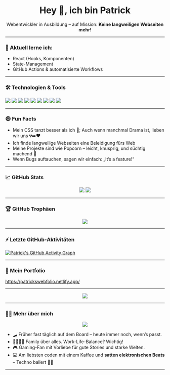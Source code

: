 <h1 align="center">Hey 👋, ich bin Patrick</h1>
<p align="center">Webentwickler in Ausbildung – auf Mission: <strong>Keine langweiligen Webseiten mehr!</strong></p>

---

### 🧠 Aktuell lerne ich:
- React (Hooks, Komponenten)
- State-Management
- GitHub Actions & automatisierte Workflows

---

### 🛠️ Technologien & Tools  
<p align="left">
  <img src="https://img.shields.io/badge/HTML5-E34F26?logo=html5&logoColor=white" />
  <img src="https://img.shields.io/badge/CSS3-1572B6?logo=css3&logoColor=white" />
  <img src="https://img.shields.io/badge/JavaScript-F7DF1E?logo=javascript&logoColor=black" />
  <img src="https://img.shields.io/badge/React-20232a?logo=react&logoColor=61dafb" />
  <img src="https://img.shields.io/badge/TailwindCSS-38B2AC?logo=tailwind-css&logoColor=white" />
  <img src="https://img.shields.io/badge/Bootstrap-563D7C?logo=bootstrap&logoColor=white" />
  <img src="https://img.shields.io/badge/Figma-F24E1E?logo=figma&logoColor=white" />
  <img src="https://img.shields.io/badge/UI%2FUX-Design-informational" />
  <img src="https://img.shields.io/badge/GitHub_Actions-2088FF?logo=github-actions&logoColor=white" />
</p>

---

### 😄 Fun Facts  
- Mein CSS tanzt besser als ich 🕺; Auch wenn manchmal Drama ist, lieben wir uns 💔➡️❤️
- Ich finde langweilige Webseiten eine Beleidigung fürs Web  
- Meine Projekte sind wie Popcorn – leicht, knusprig, und süchtig machend 🍿  
- Wenn Bugs auftauchen, sagen wir einfach: „It’s a feature!“

---

### 📈 GitHub Stats

<p align="center">
  <img src="https://github-readme-stats.vercel.app/api?username=PatKaiUI&show_icons=true&theme=tokyonight" />
  <img src="https://github-readme-stats.vercel.app/api/top-langs/?username=PatKaiUI&layout=compact&theme=tokyonight" />
</p>

---

### 🏆 GitHub Trophäen

<p align="center">
  <img src="https://github-profile-trophy.vercel.app/?username=PatKaiUI&theme=onedark&no-frame=true&row=1&column=7" />
</p>

---

### ⚡ Letzte GitHub-Aktivitäten

[![Patrick's GitHub Activity Graph](https://github-readme-activity-graph.vercel.app/graph?username=PatKaiUI&theme=tokyo-night)](https://github.com/Ashutosh00710/github-readme-activity-graph)

---

### 📂 Mein Portfolio

https://patrickswebfolio.netlify.app/

---

<div align="center">
  <img src="https://readme-typing-svg.herokuapp.com?font=Fira+Code&size=22&pause=1000&color=0DF7FF&center=true&vCenter=true&width=500&lines=Web+Apps+die+knallen!;Design+trifft+Code.;Ich+möchte+Innovationen+kreieren.;Let%E2%80%99s+build+something+great!" />
</div>

---

### 🧍‍♂️ Mehr über mich

<div align="center">
  <img src="https://readme-typing-svg.herokuapp.com?font=Fira+Code&size=20&pause=1000&color=F7F7F7&center=true&vCenter=true&width=500&lines=Skater+at+heart%2C+Coder+by+passion.;Family+first+%E2%9D%A4%EF%B8%8F+Code+second+%F0%9F%92%BB;Pixel+Perfect+%7C+Bug+Hunter+%7C+Game+Lover" />
</div>

- 🛹 Früher fast täglich auf dem Board – heute immer noch, wenn’s passt.
- 👨‍👩‍👧‍👦 Family über alles. Work-Life-Balance? Wichtig!
- 🎮 Gaming-Fan mit Vorliebe für gute Stories und starke Welten.
- 💻 Am liebsten coden mit einem Kaffee und **satten elektronischen Beats** – Techno ballert 🖤🎶

---
